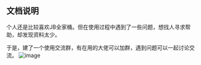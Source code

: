 ## 文档说明

个人还是比较喜欢JB全家桶。但在使用过程中遇到了一些问题，想找人寻求帮助，却发现资料太少。

于是，建了一个使用交流群，有在用的大佬可以加群，遇到问题可以一起讨论交流。
![image](https://user-images.githubusercontent.com/21314261/196210446-e517f81e-d8a5-49fe-a319-cd6b38b695ae.png)
